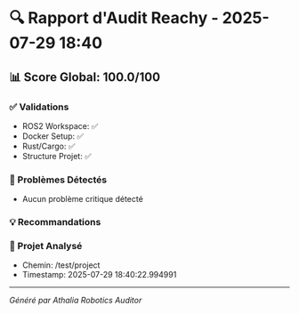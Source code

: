 
# 🔍 Rapport d'Audit Reachy - 2025-07-29 18:40

## 📊 Score Global: 100.0/100

### ✅ Validations
- ROS2 Workspace: ✅
- Docker Setup: ✅
- Rust/Cargo: ✅
- Structure Projet: ✅

### 🚨 Problèmes Détectés
- Aucun problème critique détecté

### 💡 Recommandations

### 📁 Projet Analysé
- Chemin: /test/project
- Timestamp: 2025-07-29 18:40:22.994991

---
*Généré par Athalia Robotics Auditor*
